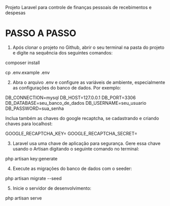 <p>Projeto Laravel para controle de finanças pessoais de recebimentos e despesas</p>

# PASSO A PASSO #

1) Após clonar o projeto no Github, abrir o seu terminal na pasta do projeto e digite na sequência dos seguintes comandos:

composer install

cp .env.example .env


2) Abra o arquivo .env e configure as variáveis de ambiente, especialmente as configurações do banco de dados. Por exemplo:

DB_CONNECTION=mysql
DB_HOST=127.0.0.1
DB_PORT=3306
DB_DATABASE=seu_banco_de_dados
DB_USERNAME=seu_usuario
DB_PASSWORD=sua_senha

Inclua também as chaves do google recaptcha, se cadastrando e criando chaves para localhost:

GOOGLE_RECAPTCHA_KEY=
GOOGLE_RECAPTCHA_SECRET=

3) Laravel usa uma chave de aplicação para segurança. Gere essa chave usando o Artisan digitando o seguinte comando no terminal:

php artisan key:generate

4) Execute as migrações do banco de dados com o seeder:

php artisan migrate --seed

5) Inicie o servidor de desenvolvimento:

php artisan serve